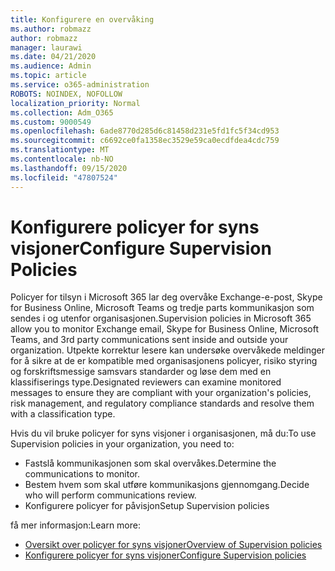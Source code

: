 ```yaml
---
title: Konfigurere en overvåking
ms.author: robmazz
author: robmazz
manager: laurawi
ms.date: 04/21/2020
ms.audience: Admin
ms.topic: article
ms.service: o365-administration
ROBOTS: NOINDEX, NOFOLLOW
localization_priority: Normal
ms.collection: Adm_O365
ms.custom: 9000549
ms.openlocfilehash: 6ade8770d285d6c81458d231e5fd1fc5f34cd953
ms.sourcegitcommit: c6692ce0fa1358ec3529e59ca0ecdfdea4cdc759
ms.translationtype: MT
ms.contentlocale: nb-NO
ms.lasthandoff: 09/15/2020
ms.locfileid: "47807524"
---
```

# <a name="configure-supervision-policies"></a><span data-ttu-id="bd89f-102">Konfigurere policyer for syns visjoner</span><span class="sxs-lookup"><span data-stu-id="bd89f-102">Configure Supervision Policies</span></span>

<span data-ttu-id="bd89f-103">Policyer for tilsyn i Microsoft 365 lar deg overvåke Exchange-e-post, Skype for Business Online, Microsoft Teams og tredje parts kommunikasjon som sendes i og utenfor organisasjonen.</span><span class="sxs-lookup"><span data-stu-id="bd89f-103">Supervision policies in Microsoft 365 allow you to monitor Exchange email, Skype for Business Online, Microsoft Teams, and 3rd party communications sent inside and outside your organization.</span></span> <span data-ttu-id="bd89f-104">Utpekte korrektur lesere kan undersøke overvåkede meldinger for å sikre at de er kompatible med organisasjonens policyer, risiko styring og forskriftsmessige samsvars standarder og løse dem med en klassifiserings type.</span><span class="sxs-lookup"><span data-stu-id="bd89f-104">Designated reviewers can examine monitored messages to ensure they are compliant with your organization's policies, risk management, and regulatory compliance standards and resolve them with a classification type.</span></span>

<span data-ttu-id="bd89f-105">Hvis du vil bruke policyer for syns visjoner i organisasjonen, må du:</span><span class="sxs-lookup"><span data-stu-id="bd89f-105">To use Supervision policies in your organization, you need to:</span></span>

- <span data-ttu-id="bd89f-106">Fastslå kommunikasjonen som skal overvåkes.</span><span class="sxs-lookup"><span data-stu-id="bd89f-106">Determine the communications to monitor.</span></span>
- <span data-ttu-id="bd89f-107">Bestem hvem som skal utføre kommunikasjons gjennomgang.</span><span class="sxs-lookup"><span data-stu-id="bd89f-107">Decide who will perform communications review.</span></span>
- <span data-ttu-id="bd89f-108">Konfigurere policyer for påvisjon</span><span class="sxs-lookup"><span data-stu-id="bd89f-108">Setup Supervision policies</span></span>

<span data-ttu-id="bd89f-109">få mer informasjon:</span><span class="sxs-lookup"><span data-stu-id="bd89f-109">Learn more:</span></span>

- [<span data-ttu-id="bd89f-110">Oversikt over policyer for syns visjoner</span><span class="sxs-lookup"><span data-stu-id="bd89f-110">Overview of Supervision policies</span></span>](https://docs.microsoft.com/microsoft-365/compliance/supervision-policies)
- [<span data-ttu-id="bd89f-111">Konfigurere policyer for syns visjoner</span><span class="sxs-lookup"><span data-stu-id="bd89f-111">Configure Supervision policies</span></span>](https://docs.microsoft.com/microsoft-365/compliance/configure-supervision-policies)
